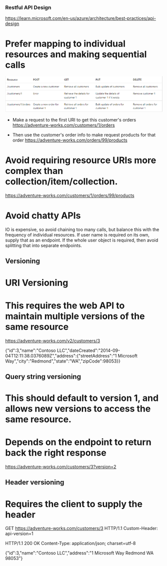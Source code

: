 ### Restful API Design
https://learn.microsoft.com/en-us/azure/architecture/best-practices/api-design

# Prefer mapping to individual resources and making sequential calls
![alt text](./API%20Example.png)

- Make a request to the first URI to get this customer's orders
https://adventure-works.com/customers/1/orders

- Then use the customer's order info to make request products for that order
https://adventure-works.com/orders/99/products

# Avoid requiring resource URIs more complex than collection/item/collection.
https://adventure-works.com/customers/1/orders/99/products

# Avoid chatty APIs
IO is expensive, so avoid chaining too many calls, but balance this with the frequency of individual resources. 
If user name is required on its own, supply that as an endpoint. If the whole user object is required, then avoid
splitting that into separate endpoints.

## Versioning

# URI Versioning
# This requires the web API to maintain multiple versions of the same resource
https://adventure-works.com/v2/customers/3

{"id":3,"name":"Contoso LLC","dateCreated":"2014-09-04T12:11:38.0376089Z","address":{"streetAddress":"1 Microsoft Way","city":"Redmond","state":"WA","zipCode":98053}}

## Query string versioning
# This should default to version 1, and allows new versions to access the same resource. 
# Depends on the endpoint to return back the right response
https://adventure-works.com/customers/3?version=2

## Header versioning
# Requires the client to supply the header
GET https://adventure-works.com/customers/3 HTTP/1.1
Custom-Header: api-version=1

HTTP/1.1 200 OK
Content-Type: application/json; charset=utf-8

{"id":3,"name":"Contoso LLC","address":"1 Microsoft Way Redmond WA 98053"}